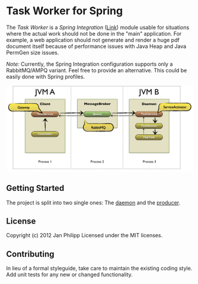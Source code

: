 # Task Worker for Spring

The *Task Worker* is a _Spring Integration_ ([Link](http://www.springsource.org/spring-integration)) module usable for situations where the actual work should not be done in the "main" application.
For example, a web application should not generate and render a huge pdf document itself because of performance issues with Java Heap and Java PermGen size issues.

*Note:* Currently, the Spring Integration configuration supports only a RabbitMQ/AMPQ variant. Feel free to provide an alternative. This could be easily done with Spring profiles.

![Overview](https://raw.githubusercontent.com/knalli/task-worker/master/overview.png)

## Getting Started
The project is split into two single ones: The [daemon](https://github.com/knalli/task-worker/tree/master/task-daemon) and the [producer](https://github.com/knalli/task-worker/tree/master/task-producer).

## License
Copyright (c) 2012 Jan Philipp
Licensed under the MIT licenses.

## Contributing
In lieu of a formal styleguide, take care to maintain the existing coding style. Add unit tests for any new or changed functionality.

